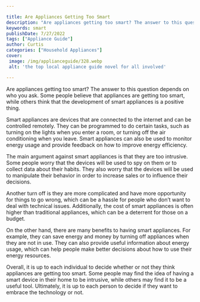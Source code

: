```yaml
---

title: Are Appliances Getting Too Smart
description: "Are appliances getting too smart? The answer to this question depends on who you ask. Some people believe that appliances are gett...learn more about it now"
keywords: smart
publishDate: 7/27/2022
tags: ["Appliance Guide"]
author: Curtis
categories: ["Household Appliances"]
cover: 
 image: /img/applianceguide/328.webp
 alt: 'the top local appliance guide novel for all involved'

---
```


Are appliances getting too smart? The answer to this question depends on who you ask. Some people believe that appliances are getting too smart, while others think that the development of smart appliances is a positive thing.

Smart appliances are devices that are connected to the internet and can be controlled remotely. They can be programmed to do certain tasks, such as turning on the lights when you enter a room, or turning off the air conditioning when you leave. Smart appliances can also be used to monitor energy usage and provide feedback on how to improve energy efficiency.

The main argument against smart appliances is that they are too intrusive. Some people worry that the devices will be used to spy on them or to collect data about their habits. They also worry that the devices will be used to manipulate their behavior in order to increase sales or to influence their decisions.

Another turn off is they are more complicated and have more opportunity for things to go wrong, which can be a hassle for people who don’t want to deal with technical issues. Additionally, the cost of smart appliances is often higher than traditional appliances, which can be a deterrent for those on a budget.

On the other hand, there are many benefits to having smart appliances. For example, they can save energy and money by turning off appliances when they are not in use. They can also provide useful information about energy usage, which can help people make better decisions about how to use their energy resources.

Overall, it is up to each individual to decide whether or not they think appliances are getting too smart. Some people may find the idea of having a smart device in their home to be intrusive, while others may find it to be a useful tool. Ultimately, it is up to each person to decide if they want to embrace the technology or not.
